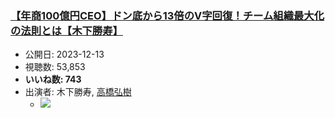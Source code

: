 ### [【年商100億円CEO】ドン底から13倍のV字回復！チーム組織最大化の法則とは【木下勝寿】](https://www.youtube.com/watch?v=wLraKCoPkpc)
-   公開日: 2023-12-13
-   視聴数: 53,853
-   **いいね数: 743**
-   出演者: 木下勝寿, [高橋弘樹](/rehacq_fan/people/高橋弘樹 "wikilink")
    - [![](https://img.youtube.com/vi/wLraKCoPkpc/hqdefault.jpg)](https://www.youtube.com/watch?v=wLraKCoPkpc)
